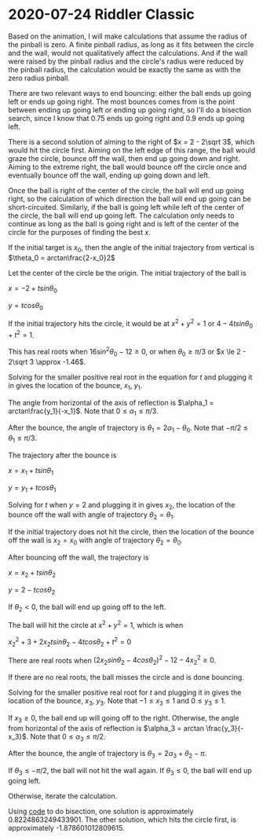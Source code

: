 2020-07-24 Riddler Classic
==========================
Based on the animation, I will make calculations that assume the radius of
the pinball is zero.  A finite pinball radius, as long as it fits between
the circle and the wall, would not qualitatively affect the calculations.
And if the wall were raised by the pinball radius and the circle's radius
were reduced by the pinball radius, the calculation would be exactly the
same as with the zero radius pinball.

There are two relevant ways to end bouncing: either the ball ends up going
left or ends up going right.  The most bounces comes from is the point between
ending up going left or ending up going right, so I'll do a bisection
search, since I know that 0.75 ends up going right and 0.9 ends up going
left.

There is a second solution of aiming to the right of $x = 2 - 2\sqrt 3$,
which would hit the circle first.  Aiming on the left edge of this range,
the ball would graze the circle, bounce off the wall, then end up going
down and right.  Aiming to the extreme right, the ball would bounce off
the circle once and eventually bounce off the wall, ending up going down
and left.

Once the ball is right of the center of the circle, the ball will end up
going right, so the calculation of which direction the ball will end up
going can be short-circuited.  Similarly, if the ball is going left while
left of the center of the circle, the ball will end up going left.  The
calculation only needs to continue as long as the ball is going right and
is left of the center of the circle for the purposes of finding the best
$x$.

If the initial target is $x_0$, then the angle of the initial
trajectory from vertical is $\theta_0 = arctan\frac{2-x_0}2$

Let the center of the circle be the origin.
The initial trajectory of the ball is

$x = -2 + tsin\theta_0$

$y = tcos\theta_0$

If the initial trajectory hits the circle, it would be at
$x^2 + y^2 = 1$ or
$4 - 4tsin\theta_0 + t^2 = 1$.

This has real roots when $16sin^2\theta_0 - 12 \ge 0$, or when
$\theta_0 \ge \pi/3$ or $x \le 2 - 2\sqrt 3 \approx -1.46$.

Solving for the smaller positive real root in the equation for $t$ and
plugging it in gives the location of the bounce, $x_1$, $y_1$.

The angle from horizontal of the axis of reflection is
$\alpha_1 = arctan\frac{y_1}{-x_1}$.  Note that $0 \le \alpha_1 \le \pi/3$.

After the bounce, the angle of trajectory is $\theta_1 = 2\alpha_1 - \theta_0$.
Note that $-\pi/2 \le \theta_1 \le \pi/3$.

The trajectory after the bounce is

$x = x_1 + tsin\theta_1$

$y = y_1 + tcos\theta_1$

Solving for $t$ when $y = 2$ and plugging it in gives $x_2$, the location
of the bounce off the wall with angle of trajectory $\theta_2 = \theta_1$.

If the initial trajectory does not hit the circle, then the location of
the bounce off the wall is $x_2 = x_0$ with angle of trajectory
$\theta_2 = \theta_0$.

After bouncing off the wall, the trajectory is

$x = x_2 + tsin\theta_2$

$y = 2 - tcos\theta_2$

If $\theta_2 < 0$, the ball will end up going off to the left.

The ball will hit the circle at $x^2 + y^2 = 1$, which is when

$x_2^2 + 3 + 2x_2tsin\theta_2 - 4tcos\theta_2 + t^2 = 0$

There are real roots when
$(2x_2sin\theta_2 - 4cos\theta_2)^2 - 12 - 4x_2^2 \ge 0$.

If there are no real roots, the ball misses the circle and is done bouncing.

Solving for the smaller positive real root for $t$ and plugging it in gives
the location of the bounce, $x_3$, $y_3$.  Note that $-1 \le x_3 \le 1$ and
$0 \le y_3 \le 1$.

If $x_3 \ge 0$, the ball end up will going off to the right.  Otherwise, the
angle from horizontal of the axis of reflection is
$\alpha_3 = arctan \frac{y_3}{-x_3}$.  Note that $0 \le \alpha_3 \le \pi/2$.

After the bounce, the angle of trajectory is
$\theta_3 = 2\alpha_3 + \theta_2 - \pi$.

If $\theta_3 \le -\pi/2$, the ball will not hit the wall again.
If $\theta_3 \le 0$, the ball will end up going left.

Otherwise, iterate the calculation.

Using [code](20200724c.hs) to do bisection, one solution is approximately
0.8224863249433901.  The other solution, which hits the circle first, is
approximately -1.878601012809615.
